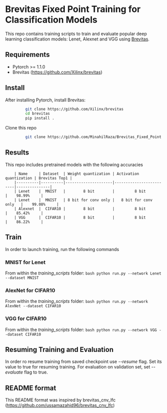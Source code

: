 # Brevitas Fixed Point Training for Classification Models

This repo contains training scripts to train and evaluate popular deep learning classification models: Lenet, Alexnet and VGG using [Brevitas](https://github.com/Xilinx/brevitas).

## Requirements
- Pytorch >= 1.1.0
- Brevitas (https://github.com/Xilinx/brevitas)

## Install
After installing Pytorch, install Brevitas:

```bash
         git clone https://github.com/Xilinx/brevitas
         cd brevitas
         pip install .
```

Clone this repo

```bash
         git clone https://github.com/MinahilRaza/Brevitas_Fixed_Point.git
```

## Results

This repo includes pretrained models with the following accuracies

        | Name     | Dataset  | Weight quantization | Activation quantization | Brevitas Top1 |
        |----------|----------|---------------------|-------------------------|---------------|
        | Lenet    |  MNIST   |        8 bit        |         8 bit           |    98.99%     |
        | Lenet    |  MNIST   | 8 bit for conv only |   8 bit for conv only   |    99.08%     |
        | Alexnet  |  CIFAR10 |        8 bit        |         8 bit           |    85.42%     |
        | VGG      |  CIFAR10 |        8 bit        |         8 bit           |    86.22%     |

## Train

In order to launch training, run the following commands

### MNIST for Lenet

From within the *training_scripts* folder:
         ```bash
        python run.py --network Lenet --dataset MNIST
         ```

### AlexNet for CIFAR10

From within the *training_scripts* folder:
         ```bash
         python run.py --network AlexNet --dataset CIFAR10
         ```

### VGG for CIFAR10

From within the *training_scripts* folder:
         ```bash
         python run.py --network VGG --dataset CIFAR10
         ```

## Resuming Training and Evaluation

In order ro resume training from saved checkpoint use *--resume* flag. Set its value to true for resuming training.
For evaluation on validation set, set *--evaluate* flag to true.

## README format
This README format was inspired by brevitas_cnv_lfc (https://github.com/ussamazahid96/brevitas_cnv_lfc)
